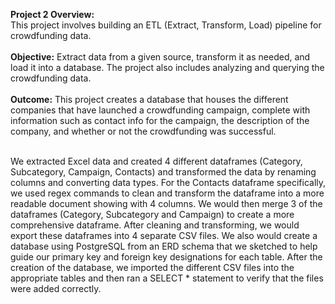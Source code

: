 **Project 2 Overview:<br>**
This project involves building an ETL (Extract, Transform, Load) pipeline for crowdfunding data.<br>
<br>
**Objective:** Extract data from a given source, transform it as needed, and load it into a database. The project also includes analyzing and querying the crowdfunding data.<br>
<br>
**Outcome:** This project creates a database that houses the different companies that have launched a crowdfunding campaign, complete with information such as contact info for the campaign, the description of the company, and whether or not the crowdfunding was successful.<br>
<br>

We extracted Excel data and created 4 different dataframes (Category, Subcategory, Campaign, Contacts) and transformed the data by renaming columns and converting data types. For the Contacts dataframe specifically, we used regex commands to clean and transform the dataframe into a more readable document showing with 4 columns. We would then merge 3 of the dataframes (Category, Subcategory and Campaign) to create a more comprehensive dataframe. After cleaning and transforming, we would export these dataframes into 4 separate CSV files. We also would create a database using PostgreSQL from an ERD schema that we sketched to help guide our primary key and foreign key designations for each table. After the creation of the database, we imported the different CSV files into the appropriate tables and then ran a SELECT * statement to verify that the files were added correctly.
